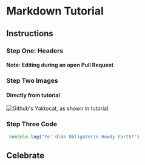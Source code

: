 # Markdown Tutorial

## Instructions 

### Step One: Headers

#### Note: Editing during an open Pull Request

### Step Two Images

#### Directly from tutorial
![Github's Yaktocat, as shown in tutorial.](https://octodex.github.com/images/yaktocat.png)
<!--
  Yakto cat used as default, sourced from example code in tutorial.
  
#### Using a hint from gist.github.com/uupaa/f77d2bcf4dc7a294d109
<img src="https://camo.githubusercontent.com/fd4b481746fdc3fa572431efa66a5e9e2eb8e6d80b06565ba1ed1a50d54925e7/68747470733a2f2f6f63746f6465782e6769746875622e636f6d2f696d616765732f79616b746f6361742e706e67" alt="Github's Yaktocat, as shown in tutorial." data-canonical-src="https://octodex.github.com/images/yaktocat.png" style="max-width: 150px;" />
  
  -->

  ### Step Three Code

 ``` javascript
  console.log("Ye' Olde Obligatorie Howdy Earth!")
 ```


## Celebrate 

